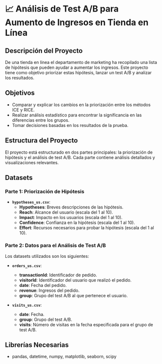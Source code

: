 # 📈 Análisis de Test A/B para Aumento de Ingresos en Tienda en Línea

## Descripción del Proyecto

De una tienda en línea el departamento de marketing ha recopilado una lista de hipótesis que pueden ayudar a aumentar los ingresos. Este proyecto tiene como objetivo priorizar estas hipótesis, lanzar un test A/B y analizar los resultados.

## Objetivos

 - Comparar y explicar los cambios en la priorización entre los métodos ICE y RICE.
 - Realizar análisis estadístico para encontrar la significancia en las diferencias entre los grupos.
 - Tomar decisiones basadas en los resultados de la prueba.

## Estructura del Proyecto

El proyecto está estructurado en dos partes principales: la priorización de hipótesis y el análisis de test A/B. Cada parte contiene análisis detallados y visualizaciones relevantes.


## Datasets

### Parte 1: Priorización de Hipótesis
- **`hypotheses_us.csv`**: 
    - **Hypotheses**: Breves descripciones de las hipótesis.
    - **Reach**: Alcance del usuario (escala del 1 al 10).
    - **Impact**: Impacto en los usuarios (escala del 1 al 10).
    - **Confidence**: Confianza en la hipótesis (escala del 1 al 10).
    - **Effort**: Recursos necesarios para probar la hipótesis (escala del 1 al 10).

### Parte 2: Datos para el Análisis de Test A/B
Los datasets utilizados son los siguientes:
- **`orders_us.csv`**: 
    - **transactionId**: Identificador de pedido.
    - **visitorId**: Identificador del usuario que realizó el pedido.
    - **date**: Fecha del pedido.
    - **revenue**: Ingresos del pedido.
    - **group**: Grupo del test A/B al que pertenece el usuario.

- **`visits_us.csv`**: 
    - **date**: Fecha.
    - **group**: Grupo del test A/B.
    - **visits**: Número de visitas en la fecha especificada para el grupo de test A/B.

## Librerías Necesarias

- pandas, datetime, numpy, matplotlib, seaborn, scipy

